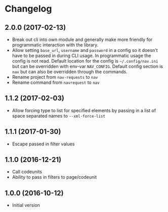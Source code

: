 # Changelog

## 2.0.0 (2017-02-13)

* Break out cli into own module and generally make more friendly for programmatic interaction with the library.
* Allow setting `base_url`, `username` and `password` in a config so it doesn't have to be passed in during CLI usage. In programmatic usage the config is not read. Default location for the config is `~/.config/nav.ini` but can be overridden with env-var `NAV_CONFIG`. Default config section is `nav` but can also be overridden through the commands.
* Rename project from `nav-requests` to `nav`
* Rename command from `navrequest` to `nav`

## 1.1.2 (2017-02-03)

* Allow forcing type to list for specified elements by passing in a list of space separated names to `--xml-force-list`

## 1.1.1 (2017-01-30)

* Escape passed in filter values

## 1.1.0 (2016-12-21)

* Call codeunits
* Ability to pass in filters to page/codeunit

## 1.0.0 (2016-10-12)

* Initial version
